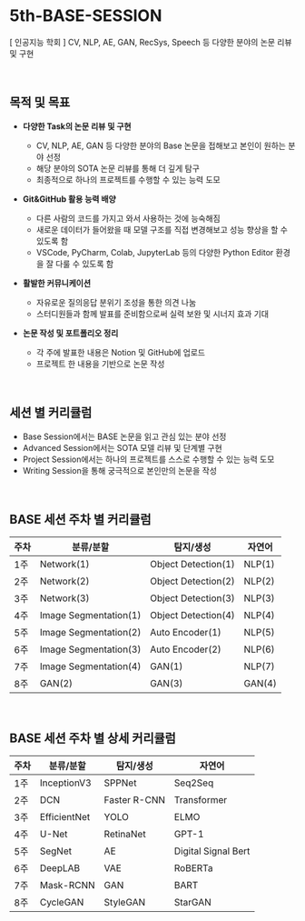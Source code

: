 # 5th-BASE-SESSION
[ 인공지능 학회 ] CV, NLP, AE, GAN, RecSys, Speech 등 다양한 분야의 논문 리뷰 및 구현  

<br/>

## 목적 및 목표

- **다양한 Task의 논문 리뷰 및 구현**
    - CV, NLP, AE, GAN 등 다양한 분야의 Base 논문을 접해보고 본인이 원하는 분야 선정
    - 해당 분야의 SOTA 논문 리뷰를 통해 더 깊게 탐구
    - 최종적으로 하나의 프로젝트를 수행할 수 있는 능력 도모
    
- **Git&GitHub 활용 능력 배양**
    - 다른 사람의 코드를 가지고 와서 사용하는 것에 능숙해짐
    - 새로운 데이터가 들어왔을 때 모델 구조를 직접 변경해보고 성능 향상을 할 수 있도록 함
    - VSCode, PyCharm, Colab, JupyterLab 등의 다양한 Python Editor 환경을 잘 다룰 수 있도록 함
    
- **활발한 커뮤니케이션**
    - 자유로운 질의응답 분위기 조성을 통한 의견 나눔
    - 스터디원들과 함께 발표를 준비함으로써 실력 보완 및 시너지 효과 기대
    
- **논문 작성 및 포트폴리오 정리**
    - 각 주에 발표한 내용은 Notion 및 GitHub에 업로드
    - 프로젝트 한 내용을 기반으로 논문 작성
    
<br/>

## 세션 별 커리큘럼
- Base Session에서는 BASE 논문을 읽고 관심 있는 분야 선정
- Advanced Session에서는 SOTA 모델 리뷰 및 단계별 구현
- Project Session에서는 하나의 프로젝트를 스스로 수행할 수 있는 능력 도모
- Writing Session을 통해 궁극적으로 본인만의 논문을 작성
    
<br/>

## BASE 세션 주차 별 커리큘럼

| 주차 | 분류/분할 | 탐지/생성 | 자연어 |
| --- | --- | --- | --- |
| 1주 | Network(1) | Object Detection(1) | NLP(1) |
| 2주 | Network(2) | Object Detection(2) | NLP(2) |
| 3주 | Network(3) | Object Detection(3) | NLP(3) |
| 4주 | Image Segmentation(1) | Object Detection(4) | NLP(4) |
| 5주 | Image Segmentation(2) | Auto Encoder(1) | NLP(5) |
| 6주 | Image Segmentation(3) | Auto Encoder(2) | NLP(6) |
| 7주 | Image Segmentation(4) | GAN(1) | NLP(7) |
| 8주 | GAN(2) | GAN(3) | GAN(4) |

<br/>

## BASE 세션 주차 별 상세 커리큘럼

| 주차 | 분류/분할 | 탐지/생성 | 자연어 |
| --- | --- | --- | --- |
| 1주 | InceptionV3 | SPPNet | Seq2Seq |
| 2주 | DCN | Faster R-CNN | Transformer |
| 3주 | EfficientNet | YOLO | ELMO |
| 4주 | U-Net | RetinaNet | GPT-1 |
| 5주 | SegNet | AE | Digital Signal Bert |
| 6주 | DeepLAB | VAE | RoBERTa |
| 7주 | Mask-RCNN | GAN | BART |
| 8주 | CycleGAN | StyleGAN | StarGAN |

